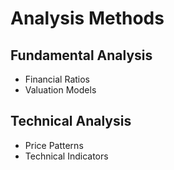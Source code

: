 # Analysis Methods

## Fundamental Analysis
- Financial Ratios
- Valuation Models

## Technical Analysis
- Price Patterns
- Technical Indicators
